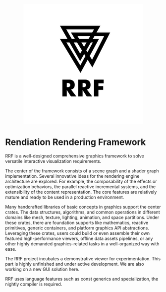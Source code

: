 
<p align="center">
  <img src="./asset/rrf.svg" alt="rrf logo" style="margin: auto">
</p>

# Rendiation Rendering Framework

RRF is a well-designed comprehensive graphics framework to solve versatile interactive visualization requirements. 

The center of the framework consists of a scene graph and a shader graph implementation. Several innovative ideas for the rendering engine architecture are explored. For example, the composability of the effects or optimization behaviors, the parallel reactive incremental systems, and the extensibility of the content representation.  The core features are relatively mature and ready to be used in a production environment.

Many handcrafted libraries of basic concepts in graphics support the center crates. The data structures, algorithms, and common operations in different domains like mesh, texture, lighting, animation, and space partitions. Under these crates, there are foundation supports like mathematics, reactive primitives, generic containers, and platform graphics API abstractions. Leveraging these crates, users could build or even assemble their own featured high-performance viewers, offline data assets pipelines, or any other highly demanded graphics-related tasks in a well-organized way with ease.

The RRF project incubates a demonstrative viewer for experimentation. This part is highly unfinished and under active development. We are also working on a new GUI solution here.

RRF uses language features such as const generics and specialization, the nightly compiler is required.